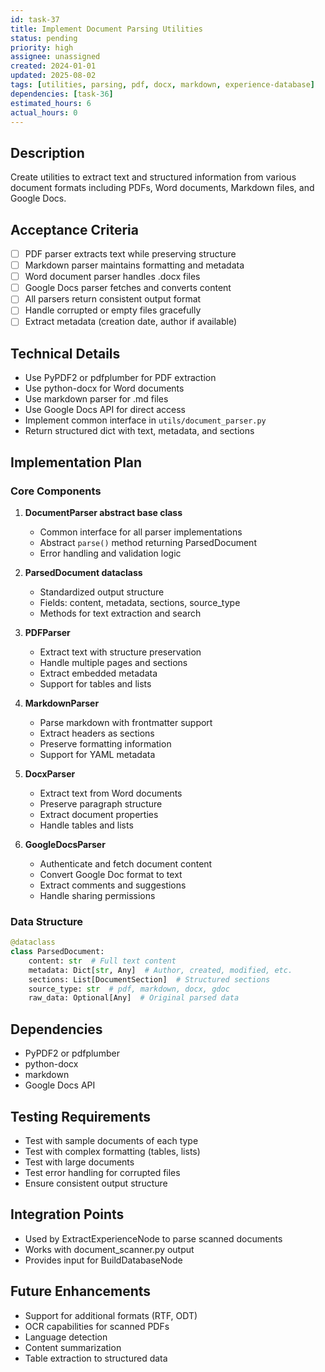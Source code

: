 ```yaml
---
id: task-37
title: Implement Document Parsing Utilities
status: pending
priority: high
assignee: unassigned
created: 2024-01-01
updated: 2025-08-02
tags: [utilities, parsing, pdf, docx, markdown, experience-database]
dependencies: [task-36]
estimated_hours: 6
actual_hours: 0
---
```


## Description

Create utilities to extract text and structured information from various document formats including PDFs, Word documents, Markdown files, and Google Docs.

## Acceptance Criteria

- [ ] PDF parser extracts text while preserving structure
- [ ] Markdown parser maintains formatting and metadata
- [ ] Word document parser handles .docx files
- [ ] Google Docs parser fetches and converts content
- [ ] All parsers return consistent output format
- [ ] Handle corrupted or empty files gracefully
- [ ] Extract metadata (creation date, author if available)

## Technical Details

- Use PyPDF2 or pdfplumber for PDF extraction
- Use python-docx for Word documents
- Use markdown parser for .md files
- Use Google Docs API for direct access
- Implement common interface in `utils/document_parser.py`
- Return structured dict with text, metadata, and sections

## Implementation Plan

### Core Components

1. **DocumentParser abstract base class**
   - Common interface for all parser implementations
   - Abstract `parse()` method returning ParsedDocument
   - Error handling and validation logic

2. **ParsedDocument dataclass**
   - Standardized output structure
   - Fields: content, metadata, sections, source_type
   - Methods for text extraction and search

3. **PDFParser**
   - Extract text with structure preservation
   - Handle multiple pages and sections
   - Extract embedded metadata
   - Support for tables and lists

4. **MarkdownParser**
   - Parse markdown with frontmatter support
   - Extract headers as sections
   - Preserve formatting information
   - Support for YAML metadata

5. **DocxParser**
   - Extract text from Word documents
   - Preserve paragraph structure
   - Extract document properties
   - Handle tables and lists

6. **GoogleDocsParser**
   - Authenticate and fetch document content
   - Convert Google Doc format to text
   - Extract comments and suggestions
   - Handle sharing permissions

### Data Structure

```python
@dataclass
class ParsedDocument:
    content: str  # Full text content
    metadata: Dict[str, Any]  # Author, created, modified, etc.
    sections: List[DocumentSection]  # Structured sections
    source_type: str  # pdf, markdown, docx, gdoc
    raw_data: Optional[Any]  # Original parsed data
```

## Dependencies

- PyPDF2 or pdfplumber
- python-docx
- markdown
- Google Docs API

## Testing Requirements

- Test with sample documents of each type
- Test with complex formatting (tables, lists)  
- Test with large documents
- Test error handling for corrupted files
- Ensure consistent output structure

## Integration Points

- Used by ExtractExperienceNode to parse scanned documents
- Works with document_scanner.py output
- Provides input for BuildDatabaseNode

## Future Enhancements

- Support for additional formats (RTF, ODT)
- OCR capabilities for scanned PDFs
- Language detection
- Content summarization
- Table extraction to structured data